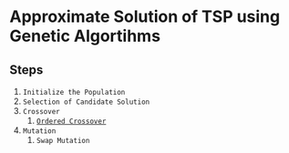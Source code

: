 # Approximate Solution of TSP using Genetic Algortihms


## Steps

1. `Initialize the Population`
2. `Selection of Candidate Solution`
3. `Crossover`
      1. [`Ordered Crossover`](https://www.rubicite.com/Tutorials/GeneticAlgorithms/CrossoverOperators/Order1CrossoverOperator.aspx)
5. `Mutation`
      1. `Swap Mutation`
